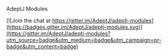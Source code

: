 AdeptJ  Modules


[![Join the chat at https://gitter.im/AdeptJ/adeptj-modules](https://badges.gitter.im/AdeptJ/adeptj-modules.svg)](https://gitter.im/AdeptJ/adeptj-modules?utm_source=badge&utm_medium=badge&utm_campaign=pr-badge&utm_content=badge)